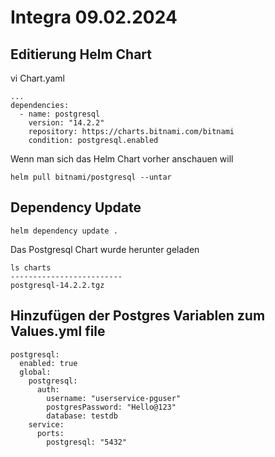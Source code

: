 # Integra 09.02.2024


## Editierung Helm Chart

vi Chart.yaml
```
...
dependencies:
  - name: postgresql
    version: "14.2.2"
    repository: https://charts.bitnami.com/bitnami
    condition: postgresql.enabled
```

Wenn man sich das Helm Chart vorher anschauen will
```
helm pull bitnami/postgresql --untar
```


## Dependency Update

```
helm dependency update .
```

Das Postgresql Chart wurde herunter geladen
```
ls charts
-------------------------
postgresql-14.2.2.tgz
```

## Hinzufügen der Postgres Variablen zum Values.yml file

```
postgresql:
  enabled: true
  global:
    postgresql:
      auth:
        username: "userservice-pguser"
        postgresPassword: "Hello@123"
        database: testdb
    service:
      ports:
        postgresql: "5432"
 
```





